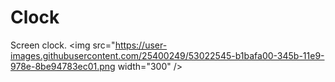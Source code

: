 # Clock #

Screen clock. 
<img src="https://user-images.githubusercontent.com/25400249/53022545-b1bafa00-345b-11e9-978e-8be94783ec01.png width="300" />